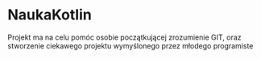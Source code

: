# NaukaKotlin
Projekt ma na celu pomóc osobie początkującej zrozumienie GIT, oraz stworzenie ciekawego projektu wymyślonego przez młodego programiste
